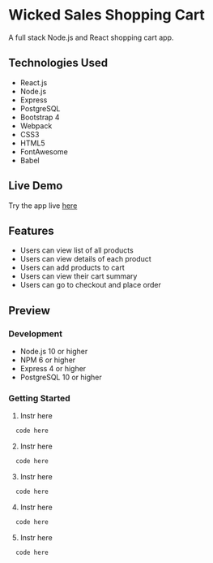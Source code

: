 # Wicked Sales Shopping Cart
A full stack Node.js and React shopping cart app.

## Technologies Used
- React.js
- Node.js
- Express
- PostgreSQL
- Bootstrap 4
- Webpack
- CSS3
- HTML5
- FontAwesome
- Babel

## Live Demo
Try the app live [here](https://wicked-sales.arlettepineda.com/)

## Features
- Users can view list of all products
- Users can view details of each product
- Users can add products to cart
- Users can view their cart summary
- Users can go to checkout and place order

## Preview

### Development
- Node.js 10 or higher
- NPM 6 or higher
- Express 4 or higher
- PostgreSQL 10 or higher

### Getting Started

1. Instr here
  ```javascript
    code here
  ```
2. Instr here
  ```javascript
    code here
  ```
3. Instr here
  ```javascript
    code here
  ```
4. Instr here
  ```javascript
    code here
  ```
5. Instr here
  ```javascript
    code here
  ```
